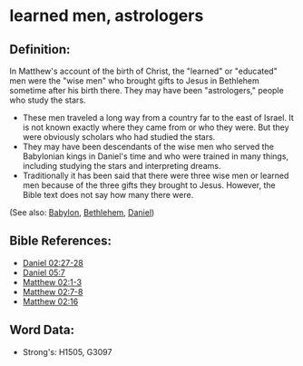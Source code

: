 # learned men, astrologers #

## Definition: ##

In Matthew's account of the birth of Christ, the "learned" or "educated" men were the "wise men" who brought gifts to Jesus in Bethlehem sometime after his birth there. They may have been "astrologers," people who study the stars.

* These men traveled a long way from a country far to the east of Israel. It is not known exactly where they came from or who they were. But they were obviously scholars who had studied the stars.
* They may have been descendants of the wise men who served the Babylonian kings in Daniel's time and who were trained in many things, including studying the stars and interpreting dreams.
* Traditionally it has been said that there were three wise men or learned men because of the three gifts they brought to Jesus. However, the Bible text does not say how many there were.

(See also: [Babylon](../names/babylon.md), [Bethlehem](../names/bethlehem.md), [Daniel](../names/daniel.md))

## Bible References: ##

* [Daniel 02:27-28](rc://en/tn/help/dan/02/27)
* [Daniel 05:7](rc://en/tn/help/dan/05/07)
* [Matthew 02:1-3](rc://en/tn/help/mat/02/01)
* [Matthew 02:7-8](rc://en/tn/help/mat/02/07)
* [Matthew 02:16](rc://en/tn/help/mat/02/16)

## Word Data: ##

* Strong's: H1505, G3097
